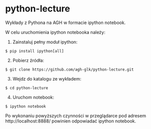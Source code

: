 python-lecture
==============

Wykłady z Pythona na AGH w formacie ipython notebook.

W celu uruchomienia ipython notebooka należy:

1. Zainstaluj pełny moduł ipython:

  ```
  $ pip install ipython[all]
  ```

2. Pobierz źródła:

  ```
  $ git clone https://github.com/agh-glk/python-lecture.git
  ```
  
3. Wejdz do katalogu ze wykładem:

  ```
  $ cd python-lecture
  ```
    
4. Uruchom notebook:

  ```
  $ ipython notebook
  ```
  

Po wykonaniu powyższych czynności w przeglądarce pod adresem http://localhost:8888/ powinien odpowiadać ipython notebook.

